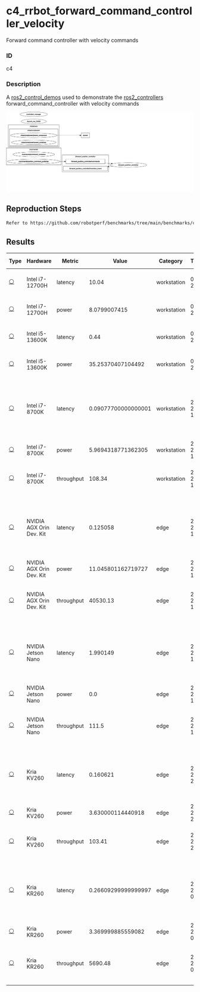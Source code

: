 # c4_rrbot_forward_command_controller_velocity

Forward command controller with velocity commands

### ID
c4

### Description
A [ros2_control_demos](https://github.com/ros-controls/ros2_control_demos) used to demonstrate the [ros2_controllers](https://github.com/ros-controls/ros2_controllers) forward_command_controller with velocity commands


![](../../../imgs/c3_rrbot_forward_command_controller_position.svg)

## Reproduction Steps

```bash
Refer to https://github.com/robotperf/benchmarks/tree/main/benchmarks/control/c4_rrbot_forward_command_controller_velocity and review the launch files to reproduce this package.
```

## Results

| Type | Hardware | Metric | Value | Category | Timestamp | Note | Data Source |
| --- | --- | --- | --- | --- | --- | --- | --- |
| [:white_circle:](https://github.com/robotperf/benchmarks/blob/main/benchmarks/README.md#type) | Intel i7-12700H | latency | 10.04 | workstation | 08-07-2023 | mean 0.21 ms, rms 1.17 ms, max 10.04 ms, min 0.06 ms, lost 0.00%, update rate 10 Hz | [N/A](https://github.com/robotperf/rosbags/tree/main/N/A) |
| [:white_circle:](https://github.com/robotperf/benchmarks/blob/main/benchmarks/README.md#type) | Intel i7-12700H | power | 8.0799007415 | workstation | 08-07-2023 | mean 0.21 ms, rms 1.17 ms, max 10.04 ms, min 0.06 ms, lost 0.00%, update rate 10 Hz | [N/A](https://github.com/robotperf/rosbags/tree/main/N/A) |
| [:white_circle:](https://github.com/robotperf/benchmarks/blob/main/benchmarks/README.md#type) | Intel i5-13600K | latency | 0.44 | workstation | 08-07-2023 | mean 0.02, ms, rms 0.05 ms, max 0.44 ms, min 0.009 ms, lost 0.00%, update rate 10 Hz | [N/A](https://github.com/robotperf/rosbags/tree/main/N/A) |
| [:white_circle:](https://github.com/robotperf/benchmarks/blob/main/benchmarks/README.md#type) | Intel i5-13600K | power | 35.25370407104492 | workstation | 08-07-2023 | mean 0.02, ms, rms 0.05 ms, max 0.44 ms, min 0.009 ms, lost 0.00%, update rate 10 Hz | [N/A](https://github.com/robotperf/rosbags/tree/main/N/A) |
| [:white_circle:](https://github.com/robotperf/benchmarks/blob/main/benchmarks/README.md#type) | Intel i7-8700K | latency | 0.09077700000000001 | workstation | 2023-07-20 14:43:27 | ✋mean_benchmark 0.02008280421377184, rms_benchmark 0.02164900963633569, max_benchmark 0.09077700000000001, min_benchmark 0.003523, lost messages 0.03 % | [simulation](https://github.com/robotperf/rosbags/tree/main/simulation) |
| [:white_circle:](https://github.com/robotperf/benchmarks/blob/main/benchmarks/README.md#type) | Intel i7-8700K | power | 5.9694318771362305 | workstation | 2023-07-20 14:46:57 | ✋ | [simulation](https://github.com/robotperf/rosbags/tree/main/simulation) |
| [:white_circle:](https://github.com/robotperf/benchmarks/blob/main/benchmarks/README.md#type) | Intel i7-8700K | throughput | 108.34 | workstation | 2023-07-20 14:50:57 | ✋mean_benchmark 100.0, rms_benchmark 100.0, max_benchmark 108.34, min_benchmark 94.94, lost messages 0.03 % | [simulation](https://github.com/robotperf/rosbags/tree/main/simulation) |
| [:white_circle:](https://github.com/robotperf/benchmarks/blob/main/benchmarks/README.md#type) | NVIDIA AGX Orin Dev. Kit | latency | 0.125058 | edge | 2023-07-21 17:06:41 | ✋mean_benchmark 0.012953385667863861, rms_benchmark 0.014389249544548049, max_benchmark 0.125058, min_benchmark 0.001664, lost messages 0.07 % | [simulation](https://github.com/robotperf/rosbags/tree/main/simulation) |
| [:white_circle:](https://github.com/robotperf/benchmarks/blob/main/benchmarks/README.md#type) | NVIDIA AGX Orin Dev. Kit | power | 11.045801162719727 | edge | 2023-07-21 17:33:38 | ✋ | [simulation](https://github.com/robotperf/rosbags/tree/main/simulation) |
| [:white_circle:](https://github.com/robotperf/benchmarks/blob/main/benchmarks/README.md#type) | NVIDIA AGX Orin Dev. Kit | throughput | 40530.13 | edge | 2023-07-21 17:53:03 | ✋mean_benchmark 2610.91, rms_benchmark 7953.74, max_benchmark 40530.13, min_benchmark 0.29, lost messages 0.07 % | [simulation](https://github.com/robotperf/rosbags/tree/main/simulation) |
| [:white_circle:](https://github.com/robotperf/benchmarks/blob/main/benchmarks/README.md#type) | NVIDIA Jetson Nano | latency | 1.990149 | edge | 2023-07-24 11:13:08 | ✋mean_benchmark 0.0325762216120808, rms_benchmark 0.043266747737856784, max_benchmark 1.990149, min_benchmark 0.016562999999999998, lost messages 0.04 % | [simulation](https://github.com/robotperf/rosbags/tree/main/simulation) |
| [:white_circle:](https://github.com/robotperf/benchmarks/blob/main/benchmarks/README.md#type) | NVIDIA Jetson Nano | power | 0.0 | edge | 2023-07-24 11:15:38 | ✋ | [simulation](https://github.com/robotperf/rosbags/tree/main/simulation) |
| [:white_circle:](https://github.com/robotperf/benchmarks/blob/main/benchmarks/README.md#type) | NVIDIA Jetson Nano | throughput | 111.5 | edge | 2023-07-24 11:18:00 | ✋mean_benchmark 100.01, rms_benchmark 100.02, max_benchmark 111.5, min_benchmark 89.41, lost messages 0.04 % | [simulation](https://github.com/robotperf/rosbags/tree/main/simulation) |
| [:white_circle:](https://github.com/robotperf/benchmarks/blob/main/benchmarks/README.md#type) | Kria KV260 | latency | 0.160621 | edge | 2023-07-24 23:37:01 | ✋mean_benchmark 0.036609515852442674, rms_benchmark 0.03677491040256997, max_benchmark 0.160621, min_benchmark 0.02577, lost messages 0.04 % | [simulation](https://github.com/robotperf/rosbags/tree/main/simulation) |
| [:white_circle:](https://github.com/robotperf/benchmarks/blob/main/benchmarks/README.md#type) | Kria KV260 | power | 3.630000114440918 | edge | 2023-07-24 23:39:26 | ✋ | [simulation](https://github.com/robotperf/rosbags/tree/main/simulation) |
| [:white_circle:](https://github.com/robotperf/benchmarks/blob/main/benchmarks/README.md#type) | Kria KV260 | throughput | 103.41 | edge | 2023-07-24 23:42:04 | ✋mean_benchmark 100.0, rms_benchmark 100.0, max_benchmark 103.41, min_benchmark 96.77, lost messages 0.04 % | [simulation](https://github.com/robotperf/rosbags/tree/main/simulation) |
| [:white_circle:](https://github.com/robotperf/benchmarks/blob/main/benchmarks/README.md#type) | Kria KR260 | latency | 0.26609299999999997 | edge | 2023-07-25 01:30:55 | ✋mean_benchmark 0.03586736852833265, rms_benchmark 0.03663931127401722, max_benchmark 0.26609299999999997, min_benchmark 0.010110000000000001, lost messages 0.04 % | [simulation](https://github.com/robotperf/rosbags/tree/main/simulation) |
| [:white_circle:](https://github.com/robotperf/benchmarks/blob/main/benchmarks/README.md#type) | Kria KR260 | power | 3.369999885559082 | edge | 2023-07-25 01:33:09 | ✋ | [simulation](https://github.com/robotperf/rosbags/tree/main/simulation) |
| [:white_circle:](https://github.com/robotperf/benchmarks/blob/main/benchmarks/README.md#type) | Kria KR260 | throughput | 5690.48 | edge | 2023-07-25 01:35:46 | ✋mean_benchmark 306.54, rms_benchmark 1035.41, max_benchmark 5690.48, min_benchmark 1.27, lost messages 0.04 % | [simulation](https://github.com/robotperf/rosbags/tree/main/simulation) |


